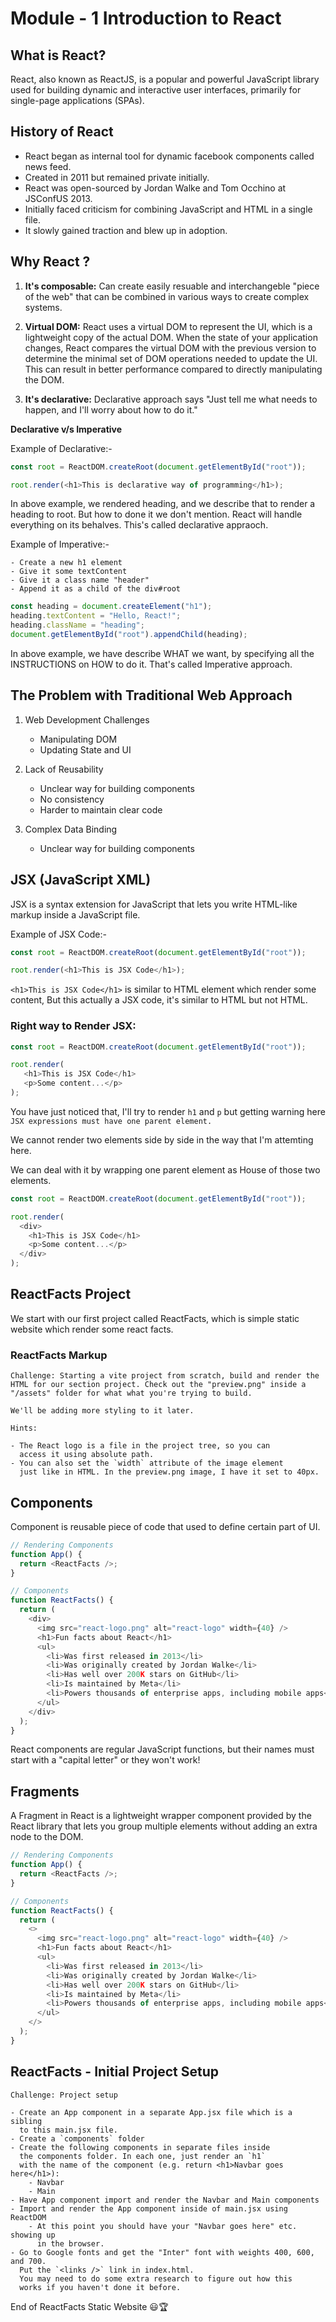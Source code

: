 # Module - 1 Introduction to React

## What is React?

React, also known as ReactJS, is a popular and powerful JavaScript library used for building dynamic and interactive user interfaces, primarily for single-page applications (SPAs).

## History of React

- React began as internal tool for dynamic facebook components called news feed.
- Created in 2011 but remained private initially.
- React was open-sourced by Jordan Walke and Tom Occhino at JSConfUS 2013.
- Initially faced criticism for combining JavaScript and HTML in a single file.
- It slowly gained traction and blew up in adoption.

## Why React ?

1. **It's composable:** Can create easily resuable and interchangeble "piece of the web" that can be combined in various ways to create complex systems.

2. **Virtual DOM:** React uses a virtual DOM to represent the UI, which is a lightweight copy of the actual DOM. When the state of your application changes, React compares the virtual DOM with the previous version to determine the minimal set of DOM operations needed to update the UI. This can result in better performance compared to directly manipulating the DOM.

3. **It's declarative:** Declarative approach says "Just tell me what needs to happen, and I'll worry about how to do it."

**Declarative v/s Imperative**

Example of Declarative:-

```javascript
const root = ReactDOM.createRoot(document.getElementById("root"));

root.render(<h1>This is declarative way of programming</h1>);
```

In above example, we rendered heading, and we describe that to render a heading to root. But how to done it we don't mention. React will handle everything on its behalves. This's called declarative appraoch.

Example of Imperative:-

```
- Create a new h1 element
- Give it some textContent
- Give it a class name "header"
- Append it as a child of the div#root
```

```javascript
const heading = document.createElement("h1");
heading.textContent = "Hello, React!";
heading.className = "heading";
document.getElementById("root").appendChild(heading);
```

In above example, we have describe WHAT we want, by specifying all the INSTRUCTIONS on HOW to do it. That's called Imperative approach.

## The Problem with Traditional Web Approach

1. Web Development Challenges

   - Manipulating DOM
   - Updating State and UI

2. Lack of Reusability

   - Unclear way for building components
   - No consistency
   - Harder to maintain clear code

3. Complex Data Binding

   - Unclear way for building components

## JSX (JavaScript XML)

JSX is a syntax extension for JavaScript that lets you write HTML-like markup inside a JavaScript file.

Example of JSX Code:-

```javascript
const root = ReactDOM.createRoot(document.getElementById("root"));

root.render(<h1>This is JSX Code</h1>);
```

`<h1>This is JSX Code</h1>` is similar to HTML element which render some content, But this actually a JSX code, it's similar to HTML but not HTML.

### Right way to Render JSX:

```javascript
const root = ReactDOM.createRoot(document.getElementById("root"));

root.render(
   <h1>This is JSX Code</h1>
   <p>Some content...</p>
);
```

You have just noticed that, I'll try to render `h1` and `p` but getting warning here `JSX expressions must have one parent element.`

We cannot render two elements side by side in the way that I'm attemting here.

We can deal with it by wrapping one parent element as House of those two elements.

```javascript
const root = ReactDOM.createRoot(document.getElementById("root"));

root.render(
  <div>
    <h1>This is JSX Code</h1>
    <p>Some content...</p>
  </div>
);
```

## ReactFacts Project

We start with our first project called ReactFacts, which is simple static website which render some react facts.

### ReactFacts Markup

```
Challenge: Starting a vite project from scratch, build and render the HTML for our section project. Check out the "preview.png" inside a "/assets" folder for what what you're trying to build.

We'll be adding more styling to it later.

Hints:

- The React logo is a file in the project tree, so you can
  access it using absolute path.
- You can also set the `width` attribute of the image element
  just like in HTML. In the preview.png image, I have it set to 40px.

```

## Components

Component is reusable piece of code that used to define certain part of UI.

```javascript
// Rendering Components
function App() {
  return <ReactFacts />;
}

// Components
function ReactFacts() {
  return (
    <div>
      <img src="react-logo.png" alt="react-logo" width={40} />
      <h1>Fun facts about React</h1>
      <ul>
        <li>Was first released in 2013</li>
        <li>Was originally created by Jordan Walke</li>
        <li>Has well over 200K stars on GitHub</li>
        <li>Is maintained by Meta</li>
        <li>Powers thousands of enterprise apps, including mobile apps</li>
      </ul>
    </div>
  );
}
```

React components are regular JavaScript functions, but their names must start with a "capital letter" or they won't work!

## Fragments

A Fragment in React is a lightweight wrapper component provided by the React library that lets you group multiple elements without adding an extra node to the DOM.

```javascript
// Rendering Components
function App() {
  return <ReactFacts />;
}

// Components
function ReactFacts() {
  return (
    <>
      <img src="react-logo.png" alt="react-logo" width={40} />
      <h1>Fun facts about React</h1>
      <ul>
        <li>Was first released in 2013</li>
        <li>Was originally created by Jordan Walke</li>
        <li>Has well over 200K stars on GitHub</li>
        <li>Is maintained by Meta</li>
        <li>Powers thousands of enterprise apps, including mobile apps</li>
      </ul>
    </>
  );
}
```

## ReactFacts - Initial Project Setup

```
Challenge: Project setup

- Create an App component in a separate App.jsx file which is a sibling
  to this main.jsx file.
- Create a `components` folder
- Create the following components in separate files inside
  the components folder. In each one, just render an `h1`
  with the name of the component (e.g. return <h1>Navbar goes here</h1>):
    - Navbar
    - Main
- Have App component import and render the Navbar and Main components
- Import and render the App component inside of main.jsx using ReactDOM
    - At this point you should have your "Navbar goes here" etc. showing up
      in the browser.
- Go to Google fonts and get the "Inter" font with weights 400, 600, and 700.
  Put the `<links />` link in index.html.
  You may need to do some extra research to figure out how this
  works if you haven't done it before.
```

End of ReactFacts Static Website 😃🏆
